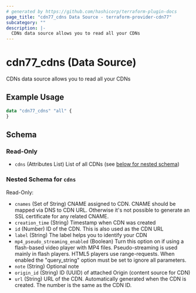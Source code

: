 ```yaml
---
# generated by https://github.com/hashicorp/terraform-plugin-docs
page_title: "cdn77_cdns Data Source - terraform-provider-cdn77"
subcategory: ""
description: |-
  CDNs data source allows you to read all your CDNs
---
```


# cdn77_cdns (Data Source)

CDNs data source allows you to read all your CDNs

## Example Usage

```terraform
data "cdn77_cdns" "all" {
}
```

<!-- schema generated by tfplugindocs -->
## Schema

### Read-Only

- `cdns` (Attributes List) List of all CDNs (see [below for nested schema](#nestedatt--cdns))

<a id="nestedatt--cdns"></a>
### Nested Schema for `cdns`

Read-Only:

- `cnames` (Set of String) CNAME assigned to CDN. CNAME should be mapped via DNS to CDN URL. Otherwise it's not possible to generate an SSL certificate for any related CNAME.
- `creation_time` (String) Timestamp when CDN was created
- `id` (Number) ID of the CDN. This is also used as the CDN URL
- `label` (String) The label helps you to identify your CDN
- `mp4_pseudo_streaming_enabled` (Boolean) Turn this option on if using a flash-based video player with MP4 files. Pseudo-streaming is used mainly in flash players. HTML5 players use range-requests. When enabled the "query_string" option must be set to ignore all parameters.
- `note` (String) Optional note
- `origin_id` (String) ID (UUID) of attached Origin (content source for CDN)
- `url` (String) URL of the CDN. Automatically generated when the CDN is created. The number is the same as the CDN ID.
